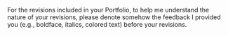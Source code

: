 For the revisions included in your Portfolio, to help me understand the nature
of your revisions, please denote somehow the feedback I provided you (e.g.,
boldface, italics, colored text) before your revisions.